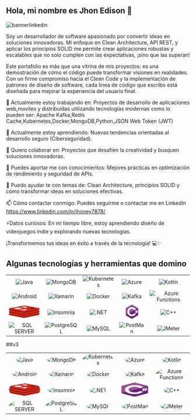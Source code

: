 ## Hola, mi nombre es Jhon Edison 👋
![bannerlinkedin](https://github.com/user-attachments/assets/07f1dfa4-7a06-4313-9c3d-711e74311df2)

Soy un desarrollador de software apasionado por convertir ideas en soluciones innovadoras. Mi enfoque en Clean Architecture, API REST, y aplicar los principios SOLID me permite crear aplicaciones robustas y escalables que no solo cumplen con las expectativas, ¡sino que las superan!

Este portafolio es más que una vitrina de mis proyectos: es una demostración de cómo el código puede transformar visiones en realidades. Con un firme compromiso hacia el Clean Code y la implementación de patrones de diseño de software, cada línea de código que escribo está diseñada para mejorar la experiencia del usuario final.

🔭 Actualmente estoy trabajando en: Proyectos de desarrollo de aplicaciones web,moviles y distribuidas utilizando tecnologías modernas como lo pueden ser: Apache Kafka,Redis Cache,Kubernetes,Docker,MongoDB,Python,JSON Web Token (JWT)

🌱  Actualmente estoy aprendiendo: Nuevas tendencias orientadas al desarrollo seguro (Ciberseguridad).

👯 Quiero colaborar en: Proyectos que desafíen la creatividad y busquen soluciones innovadoras.

🤔 Puedes aportar me con conocimientos: Mejores prácticas en optimización de rendimiento y seguridad de APIs.

💬 Puedo ayudar te con temas de: Clean Architecture, principios SOLID y cómo transformar ideas en soluciones efectivas.

📫 Cómo contactar conmigo: Puedes seguirme o contactar me en LinkedIn https://www.linkedin.com/in/jhoney7878/

⚡Datos curiosos: En mi tiempo libre, estoy aprendiendo diseño de videojuegos indie y explorando nuevas tecnologías.

¡Transformemos tus ideas en éxito a través de la tecnología! 💻✨

## Algunas tecnologías y herramientas que domino
<div style="overflow-x:auto; text-align: center;">
<table style="margin: auto; border-collapse: collapse; width: 100%; max-width: 100%;">
    <tr>
        <td><img src="https://www.vectorlogo.zone/logos/java/java-icon.svg" alt="Java"   title="Java" width="40" height="40" /></td>
        <td><img src="https://webimages.mongodb.com/_com_assets/cms/kuyjf3vea2hg34taa-horizontal_default_slate_blue.svg?auto=format%252Ccompress" alt="MongoDB"   title="MongoDB" width="100%" height="40" /></td>
        <td><img src="https://miro.medium.com/v2/resize:fit:1024/1*V8JWIC-tqYQkS1b1edsu3w.png" alt="Kubernetes"   title="Kubernetes" width="100%" height="40"/></td>
        <td><img src="https://azure.microsoft.com/svghandler/azure-logo.svg" width="40" alt="Azure"   title="Azure" width="100%" height="40"  /></td>
        <td><img src="https://miro.medium.com/max/1260/1*_JIynJkYTmtADwj-RARpAQ.png" alt="Kotlin"   title="Kotlin" width="100%" height="40"  /></td>
    </tr>
    <tr>
        <td><img src="https://img.icons8.com/?size=48&id=1LAX3PYMg2iA&format=png"  alt="Android"   title="Android"  width="50" height="40"  /></td>
        <td><img src="https://upload.wikimedia.org/wikipedia/commons/thumb/f/f2/Xamarin-logo.svg/2560px-Xamarin-logo.svg.png"  alt="Xamarin"   title="Xamarin" width="100%" height="40"  /></td>
        <td><img src="https://www.vectorlogo.zone/logos/docker/docker-icon.svg" alt="Docker"   title="Docker" width="100%" height="40" /></td>
        <td><img src="https://www.vectorlogo.zone/logos/apache_kafka/apache_kafka-ar21.svg" alt="Kafka"   title="Kafka" width="100%" height="40"  /></td>
        <td><img src="https://www.vectorlogo.zone/logos/azurefunctions/azurefunctions-ar21.svg" alt="Azure Functions"   title="Azure Functions" width="90" height="40"  /></td>
    </tr>
    <tr>
        <td><img src="https://raw.githubusercontent.com/devicons/devicon/master/icons/redis/redis-original.svg" alt="Redis"   title="Redis" width="100%" height="40" /></td>
        <td><img src="https://seeklogo.com/images/I/insomnia-logo-1D1353219A-seeklogo.com.png" alt="Insomnia"   title="Insomnia" width="100%" height="50"  /></td>
        <td><img src="https://www.vectorlogo.zone/logos/dotnet/dotnet-horizontal.svg" alt=".NET"  title=".NET" width="100%" height="40"  /></td>
        <td><img src="https://raw.githubusercontent.com/devicons/devicon/master/icons/csharp/csharp-original.svg" alt="C#"   title="C#" width="40" height="40"  /></td>
        <td><img src="https://upload.wikimedia.org/wikipedia/commons/thumb/1/18/ISO_C%2B%2B_Logo.svg/306px-ISO_C%2B%2B_Logo.svg.png?20170928190710" alt="C++"   title="C++"  width="40" height="40"  /></td>
    </tr>
      <tr>
        <td><img src="https://static-00.iconduck.com/assets.00/sql-database-sql-azure-icon-489x512-l5jhenj6.png" alt="SQL SERVER"   title="SQL SERVER" width="50" height="40%" /></td>
        <td><img src="https://www.vectorlogo.zone/logos/postgresql/postgresql-horizontal.svg" alt="PostgreSQL"  title="PostgreSQL" width="100%" height="40"  /></td>
        <td><img src="https://www.vectorlogo.zone/logos/mysql/mysql-horizontal.svg" alt="MySQL"  title="MySQL" width="100%" height="40"  /></td>
        <td><img src="https://www.vectorlogo.zone/logos/getpostman/getpostman-icon.svg" alt="PostMan"  title="PostMan" width="100%" height="40"  /></td> 
        <td><img src="https://jmeter.apache.org/images/jmeter.png" alt="JMeter"  title="JMeter" width="100%" height="40"  /></td> 
    </tr>
</table>
</div>

##v3

<div style="overflow-x:auto; text-align: center;">
    <table style="margin: auto; border-collapse: collapse; width: 100%; max-width: 100%;">
        <tr>
            <td style="width: 20%;"><img src="https://www.vectorlogo.zone/logos/java/java-icon.svg" alt="Java" title="Java" style="width: 100%; height: 40px; border-radius: 50%;"/></td>
            <td style="width: 20%;"><img src="https://webimages.mongodb.com/_com_assets/cms/kuyjf3vea2hg34taa-horizontal_default_slate_blue.svg?auto=format%252Ccompress" alt="MongoDB" title="MongoDB" style="width: 100%; height: 40px; border-radius: 50%;"/></td>
            <td style="width: 20%;"><img src="https://miro.medium.com/v2/resize:fit:1024/1*V8JWIC-tqYQkS1b1edsu3w.png" alt="Kubernetes" title="Kubernetes" style="width: 100%; height: 40px; border-radius: 50%;"/></td>
            <td style="width: 20%;"><img src="https://azure.microsoft.com/svghandler/azure-logo.svg" alt="Azure" title="Azure" style="width: 100%; height: 40px; border-radius: 50%;"/></td>
            <td style="width: 20%;"><img src="https://miro.medium.com/max/1260/1*_JIynJkYTmtADwj-RARpAQ.png" alt="Kotlin" title="Kotlin" style="width: 100%; height: 40px; border-radius: 50%;"/></td>
        </tr>
        <tr>
            <td><img src="https://img.icons8.com/?size=48&id=1LAX3PYMg2iA&format=png" alt="Android" title="Android" style="width: 100%; height: 40px; border-radius: 50%;"/></td>
            <td><img src="https://upload.wikimedia.org/wikipedia/commons/thumb/f/f2/Xamarin-logo.svg/2560px-Xamarin-logo.svg.png" alt="Xamarin" title="Xamarin" style="width: 100%; height: 40px; border-radius: 50%;"/></td>
            <td><img src="https://www.vectorlogo.zone/logos/docker/docker-icon.svg" alt="Docker" title="Docker" style="width: 100%; height: 40px; border-radius: 50%;"/></td>
            <td><img src="https://www.vectorlogo.zone/logos/apache_kafka/apache_kafka-ar21.svg" alt="Kafka" title="Kafka" style="width: 100%; height: 40px; border-radius: 50%;"/></td>
            <td><img src="https://www.vectorlogo.zone/logos/azurefunctions/azurefunctions-ar21.svg" alt="Azure Functions" title="Azure Functions" style="width: 100%; height: 40px; border-radius: 50%;"/></td>
        </tr>
        <tr>
            <td><img src="https://raw.githubusercontent.com/devicons/devicon/master/icons/redis/redis-original.svg" alt="Redis" title="Redis" style="width: 100%; height: 40px; border-radius: 50%;"/></td>
            <td><img src="https://seeklogo.com/images/I/insomnia-logo-1D1353219A-seeklogo.com.png" alt="Insomnia" title="Insomnia" style="width: 100%; height: 40px; border-radius: 50%;"/></td>
            <td><img src="https://www.vectorlogo.zone/logos/dotnet/dotnet-horizontal.svg" alt=".NET" title=".NET" style="width: 100%; height: 40px; border-radius: 50%;"/></td>
            <td><img src="https://raw.githubusercontent.com/devicons/devicon/master/icons/csharp/csharp-original.svg" alt="C#" title="C#" style="width: 100%; height: 40px; border-radius: 50%;"/></td>
            <td><img src="https://upload.wikimedia.org/wikipedia/commons/thumb/1/18/ISO_C%2B%2B_Logo.svg/306px-ISO_C%2B%2B_Logo.svg.png?20170928190710" alt="C++" title="C++" style="width: 100%; height: 40px; border-radius: 50%;"/></td>
        </tr>
        <tr>
            <td><img src="https://static-00.iconduck.com/assets.00/sql-database-sql-azure-icon-489x512-l5jhenj6.png" alt="SQL SERVER" title="SQL SERVER" style="width: 100%; height: 40px; border-radius: 50%;"/></td>
            <td><img src="https://www.vectorlogo.zone/logos/postgresql/postgresql-horizontal.svg" alt="PostgreSQL" title="PostgreSQL" style="width: 100%; height: 40px; border-radius: 50%;"/></td>
            <td><img src="https://www.vectorlogo.zone/logos/mysql/mysql-horizontal.svg" alt="MySQL" title="MySQL" style="width: 100%; height: 40px; border-radius: 50%;"/></td>
            <td><img src="https://www.vectorlogo.zone/logos/getpostman/getpostman-icon.svg" alt="PostMan" title="PostMan" style="width: 100%; height: 40px; border-radius: 50%;"/></td>
            <td><img src="https://jmeter.apache.org/images/jmeter.png" alt="JMeter" title="JMeter" style="width: 100%; height: 40px; border-radius: 50%;"/></td>
        </tr>
    </table>
</div>

<style>
@media (max-width: 600px) {
    table {
        display: block;
        width: 100%;
    }
    td {
        display: inline-block;
        width: 45%; /* Aproximadamente dos columnas */
        margin: 2.5%;
    }
}
</style>





